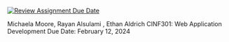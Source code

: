 [![Review Assignment Due Date](https://classroom.github.com/assets/deadline-readme-button-24ddc0f5d75046c5622901739e7c5dd533143b0c8e959d652212380cedb1ea36.svg)](https://classroom.github.com/a/u2sH0Qx8)

Michaela Moore, Rayan Alsulami , Ethan Aldrich
CINF301: Web Application Development
Due Date: February 12, 2024